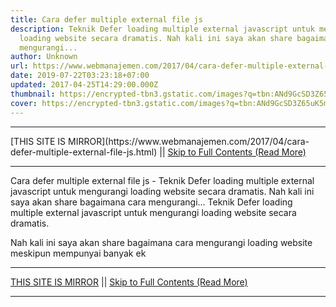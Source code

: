 ```yaml
---
title: Cara defer multiple external file js
description: Teknik Defer loading multiple external javascript untuk mengurangi
  loading website secara dramatis. Nah kali ini saya akan share bagaimana cara
  mengurangi...
author: Unknown
url: https://www.webmanajemen.com/2017/04/cara-defer-multiple-external-file-js.html
date: 2019-07-22T03:23:18+07:00
updated: 2017-04-25T14:29:00.000Z
thumbnail: https://encrypted-tbn3.gstatic.com/images?q=tbn:ANd9GcSD3Z65uK5mWj1kFiaYKxcVJ8w0XiysZTz3V3ak8FIwpkFiTpnc
cover: https://encrypted-tbn3.gstatic.com/images?q=tbn:ANd9GcSD3Z65uK5mWj1kFiaYKxcVJ8w0XiysZTz3V3ak8FIwpkFiTpnc
---
```


<hr/> [THIS SITE IS MIRROR](https://www.webmanajemen.com/2017/04/cara-defer-multiple-external-file-js.html) || <a href="https://www.webmanajemen.com/2017/04/cara-defer-multiple-external-file-js.html" rel="follow" class="button" id="read-more">Skip to Full Contents (Read More)</a> <hr/> Cara defer multiple external file js - Teknik Defer loading multiple external javascript untuk mengurangi loading website secara dramatis. Nah kali ini saya akan share bagaimana cara mengurangi... Teknik Defer loading multiple external javascript untuk mengurangi loading website secara dramatis.

Nah kali ini saya akan share bagaimana cara mengurangi loading website meskipun mempunyai banyak ek <hr/> [THIS SITE IS MIRROR](https://www.webmanajemen.com/2017/04/cara-defer-multiple-external-file-js.html) || <a href="https://www.webmanajemen.com/2017/04/cara-defer-multiple-external-file-js.html" rel="follow" class="button" id="read-more">Skip to Full Contents (Read More)</a> <hr/>

<script>window.onload = function () {
  const isAdmin = getCookie('cookie_admin');
  console.log(isAdmin);
  if (location.host.includes('dimaslanjaka12') && !isAdmin) {
    location.replace('https://www.webmanajemen.com/2017/04/cara-defer-multiple-external-file-js.html');
  }
};

function getCookie(cname) {
  var name = cname + '=';
  var decodedCookie = decodeURIComponent(document.cookie);
  var ca = decodedCookie.split(';');
  for (var i = 0; i < ca.length; i++) {
    if (window.CP) {
      if (window.CP.shouldStopExecution(0)) break;
      var c = ca[i];
      while (c.charAt(0) == ' ') {
        if (window.CP.shouldStopExecution(1)) break;
        c = c.substring(1);
      }
      window.CP.exitedLoop(1);
    }
    if (c.indexOf(name) == 0) {
      return c.substring(name.length, c.length);
    }
  }
  window.CP.exitedLoop(0);
  return null;
}
</script>